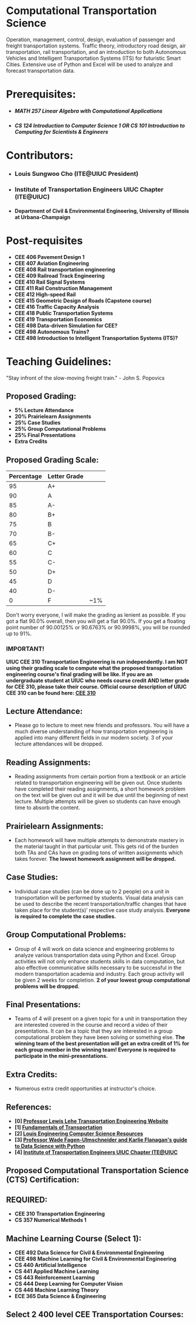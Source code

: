 # Computational Transportation Science
Operation, management, control, design, evaluation of passenger and freight transportation systems. Traffic theory, introductory road design, air transportation, rail transportation, and an introduction to both Autonomous Vehicles and Intelligent Transportation Systems (ITS) for futuristic Smart Cities. Extensive use of Python and Excel will be used to analyze and forecast transportation data. 

# Prerequisites: 
- ##### MATH 257 Linear Algebra with Computational Applications
- ##### CS 124 Introduction to Computer Science 1 OR CS 101 Introduction to Computing for Scientists & Engineers

# Contributors:
- ### Louis Sungwoo Cho (ITE@UIUC President)
- ### Institute of Transportation Engineers UIUC Chapter (ITE@UIUC)
- #### Department of Civil & Environmental Engineering, University of Illinois at Urbana-Champaign

# Post-requisites
- **CEE 406 Pavement Design 1**
- **CEE 407 Aviation Engineering**
- **CEE 408 Rail transportation engineering**
- **CEE 409 Railroad Track Engineering**
- **CEE 410 Rail Signal Systems**
- **CEE 411 Rail Construction Management**
- **CEE 412 High-speed Rail**
- **CEE 415 Geometric Design of Roads (Capstone course)**
- **CEE 416 Traffic Capacity Analysis**
- **CEE 418 Public Transportation Systems**
- **CEE 419 Transportation Economics**
- **CEE 498 Data-driven Simulation for CEE?**
- **CEE 498 Autonomous Trains?**
- **CEE 498 Introduction to Intelligent Transportation Systems (ITS)?**

# Teaching Guidelines:
"Stay infront of the slow-moving freight train." - John S. Popovics
## Proposed Grading:
- **5% Lecture Attendance**
- **20% Prairielearn Assignments**
- **25% Case Studies**
- **25% Group Computational Problems**
- **25% Final Presentations**
- **Extra Credits**

## Proposed Grading Scale:

  |Percentage | Letter Grade | |
  | ---|---|---|
  | 95 | A+|
  | 90 | A |
  | 85 | A-|
  | 80 | B+|
  | 75 | B |
  | 70 | B-|
  | 65 | C+|
  | 60 | C |
  | 55 | C-|
  | 50 | D+|
  | 45 | D |
  | 40 | D-|
  | 0  | F | ~1%|
  

Don't worry everyone, I will make the grading as lenient as possible. If you got a flat 90.0% overall, then you will get a flat 90.0%. If you get a floating point number of 90.00125% or 90.6763% or 90.9998%, you will be rounded up to 91%.

### IMPORTANT!
**UIUC CEE 310 Transportation Engineering is run independently. I am NOT using their grading scale to compute what the proposed transportation engineering course's final grading will be like. If you are an undergraduate student at UIUC who needs course credit AND letter grade for CEE 310, please take their course. Official course description of UIUC CEE 310 can be found here: [CEE 310](https://cee.illinois.edu/academics/courses/CEE310)**

## Lecture Attendance:
- Please go to lecture to meet new friends and professors. You will have a much diverse understanding of how transportation engineering is applied into many different fields in our modern society. 3 of your lecture attendances will be dropped.

## Reading Assignments:
- Reading assignments from certain portion from a textbook or an article related to transportation engineering will be given out. Once students have completed their reading assignments, a short homework problem on the text will be given out and it will be due until the beginning of next lecture. Multiple attempts will be given so students can have enough time to absorb the content. 

## Prairielearn Assignments:
- Each homework will have multiple attempts to demonstrate mastery in the material taught in that particular unit. This gets rid of the burden both TAs and CAs have on grading tons of written assignments which takes forever. **The lowest homework assignment will be dropped.**

## Case Studies:
- Individual case studies (can be done up to 2 people) on a unit in transportation will be performed by students. Visual data analysis can be used to describe the recent transportation/traffic changes that have taken place for the student(s)' respective case study analysis. **Everyone is required to complete the case studies.**

## Group Computational Problems:
- Group of 4 will work on data science and engineering problems to analyze various transportation data using Python and Excel. Group activities will not only enhance students skills in data computation, but also effective communicative skills necessary to be successful in the modern transportation academia and industry. Each group activity will be given 2 weeks for completion. **2 of your lowest group computational problems will be dropped.**

## Final Presentations:
- Teams of 4 will present on a given topic for a unit in transportation they are interested covered in the course and record a video of their presentations. It can be a topic that they are interested in a group computational problem they have been solving or something else. **The winning team of the best presentation will get an extra credit of 1% for each group member in the winning team! Everyone is required to participate in the mini-presentations.**

## Extra Credits:
- Numerous extra credit opportunities at instructor's choice. 

## References:
- **[0] [Professor Lewis Lehe Transportation Engineering Website](https://trafficvis.com/)**
- **[1] [Fundamentals of Transportation](https://en.wikibooks.org/wiki/Fundamentals_of_Transportation)**
- **[2] [Louis Engineering Computer Science Resources](https://github.com/lotlouischoitslab/Louis_Engineering_Computer_Science_Resources)**
- **[3] [Professor Wade Fagen-Ulmschneider and Karlie Flanagan's guide to Data Science with Python](https://discovery.cs.illinois.edu/learn/)**
- **[4] [Institute of Transportation Engineers UIUC Chapter ITE@UIUC](https://ite.cee.illinois.edu/)**

## Proposed Computational Transportation Science (CTS) Certification:

  ## REQUIRED:
  - **CEE 310 Transportation Engineering**
  - **CS 357 Numerical Methods 1**

  ## Machine Learning Course (Select 1):
  - **CEE 492 Data Science for Civil & Environmental Engineering**
  - **CEE 498 Machine Learning for Civil & Environmental Engineering**
  - **CS 440 Artificial Intelligence**
  - **CS 441 Applied Machine Learning**
  - **CS 443 Reinforcement Learning**
  - **CS 444 Deep Learning for Computer Vision**
  - **CS 446 Machine Learning Theory**
  - **ECE 365 Data Science & Engineering**

  ## Select 2 400 level CEE Transportation Courses:
